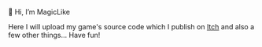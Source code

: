 👋 Hi, I’m MagicLike

Here I will upload my game's source code which I publish on [Itch](httpa://magiclike.itch.io) and also a few other things...
Have fun!

<!---
MagicLike/MagicLike is a ✨ special ✨ repository because its `README.md` (this file) appears on your GitHub profile.
You can click the Preview link to take a look at your changes.
--->
